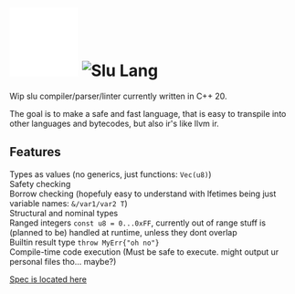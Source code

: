 ﻿# <img alt="Slu Lang logo - hollow star with a cresent going through the middle" src="/spec/info/Logo_white.png" width="120"> <img alt="Slu Lang" src="/spec/info/LogoText.svg" width="150"> 
 
Wip slu compiler/parser/linter currently written in C++ 20. 

The goal is to make a safe and fast language, that is easy to transpile into other languages and bytecodes, but also ir's like llvm ir. 

## Features

Types as values (no generics, just functions: `Vec(u8)`)  
Safety checking  
Borrow checking (hopefuly easy to understand with lfetimes being just variable names: `&/var1/var2 T`)  
Structural and nominal types  
Ranged integers `const u8 = 0...0xFF`, currently out of range stuff is (planned to be) handled at runtime, unless they dont overlap  
Builtin result type `throw MyErr{"oh no"}`  
Compile-time code execution (Must be safe to execute. might output ur personal files tho... maybe?)  

[Spec is located here](/spec/)
